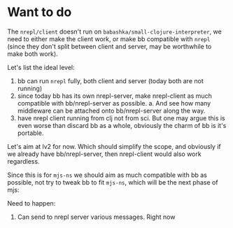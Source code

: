 # Want to do

The `nrepl/client` doesn't run on `babashka/small-clojure-interpreter`, we need
to either make the client work, or make bb compatible with `nrepl` (since they
don't split between client and server, may be worthwhile to make both work).

Let's list the ideal level:
1. bb can run `nrepl` fully, both client and server (today both are not running)
2. since today bb has its own nrepl-server, make nrepl-client as much compatible
with bb/nrepl-server as possible.
    a. And see how many middleware can be attached onto bb/nrepl-server along the
    way.
3. have nrepl client running from clj not from sci. But one may argue this is even
worse than discard bb as a whole, obviously the charm of bb is it's portable.

Let's aim at lv2 for now. Which should simplify the scope, and obviously if we
already have bb/nrepl-server, then nrepl-client would also work regardless.

Since this is for `mjs-ns` we should aim as much compatible with bb as possible,
not try to tweak bb to fit `mjs-ns`, which will be the next phase of mjs: 



Need to happen:
1. Can send to nrepl server various messages. Right now 